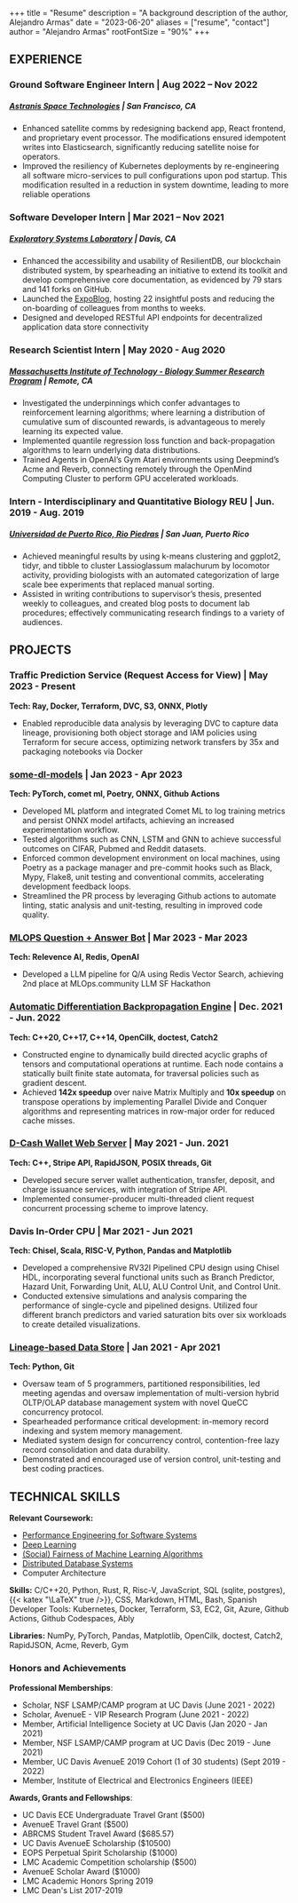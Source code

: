 +++
title = "Resume"
description = "A background description of the author, Alejandro Armas"
date = "2023-06-20"
aliases = ["resume", "contact"]
author = "Alejandro Armas"
rootFontSize = "90%"
+++


## EXPERIENCE


### Ground Software Engineer Intern | Aug 2022 – Nov 2022
##### [Astranis Space Technologies](https://www.astranis.com) | San Francisco, CA

-  Enhanced satellite comms by redesigning backend app, React frontend, and proprietary event processor. The
modifications ensured idempotent writes into Elasticsearch, significantly reducing satellite noise for operators.
-  Improved the resiliency of Kubernetes deployments by re-engineering all software micro-services to pull configurations
upon pod startup. This modification resulted in a reduction in system downtime, leading to more reliable operations

### Software Developer Intern | Mar 2021 – Nov 2021
##### [Exploratory Systems Laboratory](https://resilientdb.com/#team) | Davis, CA

- Enhanced the accessibility and usability of ResilientDB, our blockchain distributed system, by spearheading an initiative to
extend its toolkit and develop comprehensive core documentation, as evidenced by 79 stars and 141 forks on GitHub.
- Launched the [ExpoBlog](https://blog.resilientdb.com/about.html), hosting 22 insightful posts and reducing the on-boarding of colleagues from months to weeks.
- Designed and developed RESTful API endpoints for decentralized application data store connectivity

### Research Scientist Intern | May 2020 - Aug 2020 
##### [Massachusetts Institute of Technology - Biology Summer Research Program](https://biology.mit.edu/program-details-bsg-msrp-bio/) | Remote, CA
-   Investigated the underpinnings which confer advantages to reinforcement learning algorithms; where learning a distribution of cumulative sum of discounted rewards, is advantageous to merely learning its expected value.
-   Implemented quantile regression loss function and back-propagation algorithms to learn underlying data distributions.
-   Trained Agents in OpenAI’s Gym Atari environments using Deepmind’s Acme and Reverb, connecting remotely through the OpenMind Computing Cluster to perform GPU accelerated workloads.

### Intern - Interdisciplinary and Quantitative Biology REU |  Jun. 2019 - Aug. 2019 
##### [Universidad de Puerto Rico, Rio Piedras](https://iqbioreu.uprrp.edu/index.php/2019-cohort/) | San Juan, Puerto Rico
- Achieved meaningful results by using k-means clustering and ggplot2, tidyr, and tibble to cluster Lassioglassum malachurum by locomotor activity, providing biologists with an automated categorization of large scale bee experiments that replaced manual sorting.
- Assisted in writing contributions to supervisor’s thesis, presented weekly to colleagues, and created blog posts to document lab procedures; effectively communicating research findings to a variety of audiences.
## PROJECTS

### Traffic Prediction Service (Request Access for View) | May 2023 - Present
**Tech: Ray, Docker, Terraform, DVC, S3, ONNX, Plotly**
- Enabled reproducible data analysis by leveraging DVC to capture data lineage, provisioning both object storage and IAM
policies using Terraform for secure access, optimizing network transfers by 35x and packaging notebooks via Docker

### [some-dl-models](https://github.com/alejandroarmas/some-dl-models) | Jan 2023 - Apr 2023
**Tech: PyTorch, comet ml, Poetry, ONNX, Github Actions**
-   Developed ML platform and integrated Comet ML to log training metrics and persist ONNX model artifacts, achieving an increased experimentation workflow.
- Tested algorithms such as CNN, LSTM and GNN to achieve successful outcomes on CIFAR, Pubmed and Reddit datasets.
- Enforced common development environment on local machines, using Poetry as a package manager and pre-commit hooks such as Black, Mypy, Flake8, unit testing and conventional commits, accelerating development feedback loops.
-   Streamlined the PR process by leveraging Github actions to automate linting, static analysis and unit-testing, resulting in improved code quality.

### [MLOPS Question + Answer Bot](https://alejandroarmas.github.io/post/sf-llm-stack-hackathon/) | Mar 2023 - Mar 2023
**Tech: Relevence AI, Redis, OpenAI**
- Developed a LLM pipeline for Q/A using Redis Vector Search, achieving 2nd place at MLOps.community LLM SF Hackathon

### [Automatic Differentiation Backpropagation Engine](https://github.com/alejandroarmas/Wirikuta) | Dec. 2021 - Jun. 2022
**Tech: C++20, C++17, C++14, OpenCilk, doctest, Catch2**
-   Constructed engine to dynamically build directed acyclic graphs of tensors and computational operations at runtime. Each node contains a statically built finite state automata, for traversal policies such as gradient descent.
-   Achieved **142x speedup** over naive Matrix Multiply and **10x speedup** on transpose operations by implementing Parallel Divide and Conquer algorithms and representing matrices in row-major order for reduced cache misses.

### [D-Cash Wallet Web Server](https://github.com/alejandroarmas/gunrock_web) |  May 2021 - Jun. 2021    
**Tech: C++, Stripe API, RapidJSON, POSIX threads, Git**
- Developed secure server wallet authentication, transfer, deposit, and charge issuance services, with integration of Stripe API.
- Implemented consumer-producer multi-threaded client request concurrent processing scheme to improve latency.


### Davis In-Order CPU | Mar 2021 - Jun 2021
**Tech: Chisel, Scala, RISC-V, Python, Pandas and Matplotlib**
- Developed a comprehensive RV32I Pipelined CPU design using Chisel HDL, incorporating several functional units such as
Branch Predictor, Hazard Unit, Forwarding Unit, ALU, ALU Control Unit, and Control Unit.
- Conducted extensive simulations and analysis comparing the performance of single-cycle and pipelined designs. Utilized
four different branch predictors and varied saturation bits over six workloads to create detailed visualizations.

### [Lineage-based Data Store](https://github.com/p3terlo/lstore_db) | Jan 2021 - Apr 2021
**Tech: Python, Git**
-   Oversaw team of 5 programmers, partitioned responsibilities, led meeting agendas and oversaw implementation of multi-version hybrid OLTP/OLAP database management system with novel QueCC concurrency protocol.
-   Spearheaded performance critical development: in-memory record indexing and system memory management.
-   Mediated system design for concurrency control, contention-free lazy record consolidation and data durability.
-   Demonstrated and encouraged use of version control, unit-testing and best coding practices.
## TECHNICAL SKILLS

**Relevant Coursework:** 
- [Performance Engineering for Software Systems](https://www.ece.ucdavis.edu/~jowens/)
- [Deep Learning](http://www.ifmlab.org/courses_ecs189g_2022.html)
- [(Social) Fairness of Machine Learning Algorithms](https://github.com/ucdavis/FairMLCourse/blob/main/README.md)
- [Distributed Database Systems](https://expolab.org/ecs265-fall2021.html)
- Computer Architecture


**Skills:** C/C++20, Python, Rust, R, Risc-V, JavaScript, SQL (sqlite, postgres), {{< katex "\LaTeX" true />}}, CSS, Markdown, HTML, Bash, Spanish Developer Tools: Kubernetes, Docker, Terraform, S3, EC2, Git, Azure, Github Actions, Github Codespaces, Ably

**Libraries:** NumPy, PyTorch, Pandas, Matplotlib, OpenCilk, doctest, Catch2, RapidJSON, Acme, Reverb, Gym


### Honors and Achievements
**Professional Memberships**:
- Scholar, NSF LSAMP/CAMP program at UC Davis 		(June 2021 - 2022)
- Scholar, AvenueE - VIP Research Program 			(June 2021 - 2022)
- Member, Artificial Intelligence Society at UC Davis 		(Jan 2020 - Jan 2021)
- Member, NSF LSAMP/CAMP program at UC Davis 		(Dec 2019 - June 2021)
- Member, UC Davis AvenueE 2019 Cohort (1 of 30 students) 	(Sept 2019 - 2022)
- Member, Institute of Electrical and Electronics Engineers (IEEE)

**Awards, Grants and Fellowships**:
- UC Davis ECE Undergraduate Travel Grant ($500)
- AvenueE Travel Grant ($500)
- ABRCMS Student Travel Award ($685.57)
- UC Davis AvenueE Scholarship ($10500)
- EOPS Perpetual Spirit Scholarship ($1000)
- LMC Academic Competition scholarship ($500)
- AvenueE Scholar Award ($1000)
- LMC Academic Honors Spring 2019
- LMC Dean's List 2017-2019
